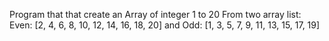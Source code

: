 Program that that create an Array of integer 1 to 20 From two array list: 
Even: [2, 4, 6, 8, 10, 12, 14, 16, 18, 20] and Odd: [1, 3, 5, 7, 9, 11, 13, 15, 17, 19]
